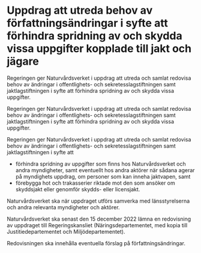 # Uppdrag att utreda behov av författningsändringar i syfte att förhindra spridning av och skydda vissa uppgifter kopplade till jakt och jägare

Regeringen ger Naturvårdsverket i uppdrag att utreda och samlat redovisa behov av ändringar i offentlighets- och sekretesslagstiftningen samt jaktlagstiftningen i syfte att förhindra spridning av och skydda vissa uppgifter.

Regeringen ger Naturvårdsverket i uppdrag att utreda och samlat redovisa behov av ändringar i offentlighets- och sekretesslagstiftningen samt jaktlagstiftningen i syfte att förhindra spridning av och skydda vissa uppgifter.

Regeringen ger Naturvårdsverket i uppdrag att utreda och samlat redovisa behov av ändringar i offentlighets- och sekretesslagstiftningen samt jaktlagstiftningen i syfte att

* förhindra spridning av uppgifter som finns hos Naturvårdsverket och
andra myndigheter, samt eventuellt hos andra aktörer när sådana agerar på myndighets uppdrag, om personer som kan inneha jaktvapen, samt
* förebygga hot och trakasserier riktade mot den som ansöker om
skyddsjakt eller genomför skydds- eller licensjakt.

Naturvårdsverket ska när uppdraget utförs samverka med länsstyrelserna och andra relevanta myndigheter och aktörer.

Naturvårdsverket ska senast den 15 december 2022 lämna en redovisning av uppdraget till Regeringskansliet (Näringsdepartementet, med kopia till Justitiedepartementet och Miljödepartementet).

Redovisningen ska innehålla eventuella förslag på författningsändringar.
